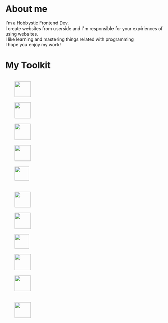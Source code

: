 # About me 

I'm a Hobbystic Frontend Dev.<br/> I create websites from userside and I'm responsible for your expiriences of using websites. <br/>I like learning and mastering things related with programming<br/>I hope you enjoy my work!

# My Toolkit
<code>
    <img src="https://upload.wikimedia.org/wikipedia/commons/thumb/9/9a/Visual_Studio_Code_1.35_icon.svg/1024px-Visual_Studio_Code_1.35_icon.svg.png" width="50"/>
</code>
<code>
    <img src="https://www.l4a-soft.com/images/services/technologies/frontend/react.svg" width="50"/>
</code>
<code>
    <img src="https://miro.medium.com/max/816/1*TpbxEQy4ckB-g31PwUQPlg.png" width="50"/>
</code>
<code>
    <img src="https://upload.wikimedia.org/wikipedia/commons/thumb/3/38/HTML5_Badge.svg/600px-HTML5_Badge.svg.png" width="50"/>
</code>
<code>
    <img src="https://p7.hiclipart.com/preview/893/87/686/cascading-style-sheets-logo-clip-art-css3-html-css3-logo.jpg" width="45"/>
</code><br/>
<code>
    <img src="https://www.styled-components.com/atom.png" width="50"/>
</code>
<code>
    <img src="https://decodenatura.com/static/fb8aa1bb70c9925ce1ae22dc2711b343/nextjs-logo.png" width="50"/>
</code>
<code>
    <img src="https://codingthesmartway.com/wp-content/uploads/2019/02/gatsby-logo.png" width="45"/>
</code>
<code>
    <img src="https://upload.wikimedia.org/wikipedia/commons/thumb/9/96/Sass_Logo_Color.svg/1200px-Sass_Logo_Color.svg.png" width="50"/>
</code>
<code>
    <img src="https://www.guru99.com/images/1/111617_0634_Top20FrontE19.png" width="50"/>
</code><br/>
<code>
    <img src="https://upload.wikimedia.org/wikipedia/commons/thumb/d/db/Npm-logo.svg/800px-Npm-logo.svg.png" width="50"/>
</code>
<br/>



